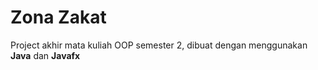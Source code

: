 # Zona Zakat
Project akhir mata kuliah OOP semester 2, dibuat dengan menggunakan **Java** dan **Javafx**
